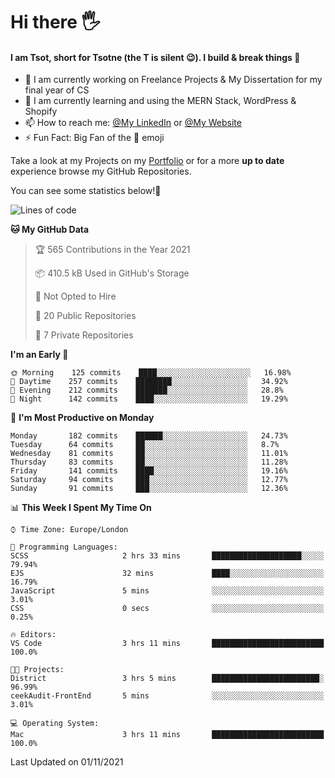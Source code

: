 # Hi there :raised_hand_with_fingers_splayed:
#### I am Tsot, short for Tsotne (the T is silent :wink:). I build & break things :space_invader:
- :telescope: I am currently working on Freelance Projects & My Dissertation for my final year of CS
- :seedling: I am currently learning and using the MERN Stack, WordPress & Shopify
- :mailbox: How to reach me: [@My LinkedIn](https://www.linkedin.com/in/tsotne-gvadzabia/) or [@My Website](https://tsotnegvadzabia.me/contact)
- :zap: Fun Fact: Big Fan of the :space_invader: emoji

Take a look at my Projects on my [Portfolio](https://tsotne.co.uk/) or for a more **up to date** experience browse my GitHub Repositories.

You can see some statistics below!:space_invader:
<!--START_SECTION:waka-->
![Lines of code](https://img.shields.io/badge/From%20Hello%20World%20I%27ve%20Written-3.5%20million%20lines%20of%20code-blue)

**🐱 My GitHub Data** 

> 🏆 565 Contributions in the Year 2021
 > 
> 📦 410.5 kB Used in GitHub's Storage 
 > 
> 🚫 Not Opted to Hire
 > 
> 📜 20 Public Repositories 
 > 
> 🔑 7 Private Repositories  
 > 
**I'm an Early 🐤** 

```text
🌞 Morning    125 commits    ████░░░░░░░░░░░░░░░░░░░░░   16.98% 
🌆 Daytime    257 commits    ████████░░░░░░░░░░░░░░░░░   34.92% 
🌃 Evening    212 commits    ███████░░░░░░░░░░░░░░░░░░   28.8% 
🌙 Night      142 commits    ████░░░░░░░░░░░░░░░░░░░░░   19.29%

```
📅 **I'm Most Productive on Monday** 

```text
Monday       182 commits    ██████░░░░░░░░░░░░░░░░░░░   24.73% 
Tuesday      64 commits     ██░░░░░░░░░░░░░░░░░░░░░░░   8.7% 
Wednesday    81 commits     ██░░░░░░░░░░░░░░░░░░░░░░░   11.01% 
Thursday     83 commits     ██░░░░░░░░░░░░░░░░░░░░░░░   11.28% 
Friday       141 commits    ████░░░░░░░░░░░░░░░░░░░░░   19.16% 
Saturday     94 commits     ███░░░░░░░░░░░░░░░░░░░░░░   12.77% 
Sunday       91 commits     ███░░░░░░░░░░░░░░░░░░░░░░   12.36%

```


📊 **This Week I Spent My Time On** 

```text
⌚︎ Time Zone: Europe/London

💬 Programming Languages: 
SCSS                     2 hrs 33 mins       ████████████████████░░░░░   79.94% 
EJS                      32 mins             ████░░░░░░░░░░░░░░░░░░░░░   16.79% 
JavaScript               5 mins              ░░░░░░░░░░░░░░░░░░░░░░░░░   3.01% 
CSS                      0 secs              ░░░░░░░░░░░░░░░░░░░░░░░░░   0.25%

🔥 Editors: 
VS Code                  3 hrs 11 mins       █████████████████████████   100.0%

🐱‍💻 Projects: 
District                 3 hrs 5 mins        ████████████████████████░   96.99% 
ceekAudit-FrontEnd       5 mins              ░░░░░░░░░░░░░░░░░░░░░░░░░   3.01%

💻 Operating System: 
Mac                      3 hrs 11 mins       █████████████████████████   100.0%

```


 Last Updated on 01/11/2021
<!--END_SECTION:waka-->
